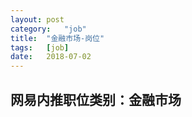 ```yaml
---
layout:	post
category:	"job"
title:	"金融市场-岗位"
tags:	[job]
date:	2018-07-02
---
```

## 网易内推职位类别：金融市场
